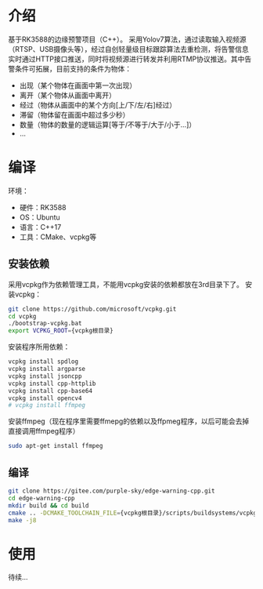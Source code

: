 # 介绍

基于RK3588的边缘预警项目（C++）。
采用Yolov7算法，通过读取输入视频源（RTSP、USB摄像头等），经过自创轻量级目标跟踪算法去重检测，将告警信息实时通过HTTP接口推送，同时将视频源进行转发并利用RTMP协议推送。其中告警条件可拓展，目前支持的条件为物体：
* 出现（某个物体在画面中第一次出现）
* 离开（某个物体从画面中离开）
* 经过（物体从画面中的某个方向[上/下/左/右]经过）
* 滞留（物体留在画面中超过多少秒）
* 数量（物体的数量的逻辑运算[等于/不等于/大于/小于...]）
* ...
# 编译
环境：
* 硬件：RK3588
* OS：Ubuntu
* 语言：C++17
* 工具：CMake、vcpkg等

## 安装依赖
采用vcpkg作为依赖管理工具，不能用vcpkg安装的依赖都放在3rd目录下了。
安装vcpkg：
```bash
git clone https://github.com/microsoft/vcpkg.git
cd vcpkg
./bootstrap-vcpkg.bat
export VCPKG_ROOT={vcpkg根目录}
```

安装程序所用依赖：
```bash
vcpkg install spdlog
vcpkg install argparse
vcpkg install jsoncpp
vcpkg install cpp-httplib
vcpkg install cpp-base64
vcpkg install opencv4
# vcpkg install ffmpeg
```

安装ffmpeg（现在程序里需要ffmepg的依赖以及ffpmeg程序，以后可能会去掉直接调用ffmpeg程序）
```bash
sudo apt-get install ffmpeg
```

## 编译
```bash
git clone https://gitee.com/purple-sky/edge-warning-cpp.git
cd edge-warning-cpp
mkdir build && cd build
cmake .. -DCMAKE_TOOLCHAIN_FILE={vcpkg根目录}/scripts/buildsystems/vcpkg.cmake
make -j8
```

# 使用
待续...